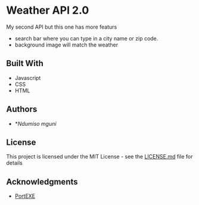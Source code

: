 # Weather API 2.0

My second API but this one has more featurs
- search bar where you can type in a city name or zip code.
- background image will match the weather  


## Built With

* Javascript
* CSS 
* HTML

## Authors

* **Ndumiso mguni* 

## License

This project is licensed under the MIT License - see the [LICENSE.md](LICENSE.md) file for details

## Acknowledgments

* [PortEXE](https://www.youtube.com/watch?v=ZPG2wGNj6J4&list=LLTvCi_YDUoVMwtaRn_TkTaA) 
